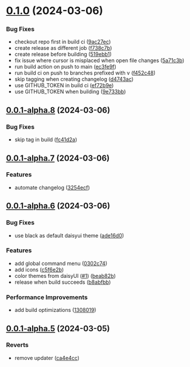 # [0.1.0](https://github.com/izyuumi/LAME/compare/v0.0.1-alpha.8...v0.1.0) (2024-03-06)


### Bug Fixes

* checkout repo first in build ci ([9ac27ec](https://github.com/izyuumi/LAME/commit/9ac27ec69e1b1ad58aacc7caf3eff9e988db75f0))
* create release as different job ([f738c7b](https://github.com/izyuumi/LAME/commit/f738c7b77397f319f4cbe161dbe237f00f896948))
* create release before building ([519ebb1](https://github.com/izyuumi/LAME/commit/519ebb1a5e029e1e8e8c5c6bbcc8d7fad2ce1d79))
* fix issue where cursor is misplaced when open file changes ([5a71c3b](https://github.com/izyuumi/LAME/commit/5a71c3b83e647019c0eee185458a551127c815a7))
* run build action on push to main ([ec3fe9f](https://github.com/izyuumi/LAME/commit/ec3fe9f026eb9b94dafc43919654a523bad5a7d3))
* run build ci on push to branches prefixed with v ([f452c48](https://github.com/izyuumi/LAME/commit/f452c484906ab6e2ed405be1b14e2303589b1198))
* skip tagging when creating changelog ([d4743ac](https://github.com/izyuumi/LAME/commit/d4743ac88afccad0e683b378ba57a391f7891afa))
* use GITHUB_TOKEN in build ci ([ef72b9e](https://github.com/izyuumi/LAME/commit/ef72b9e3b4a0d5dc0350690914f92b931d6b14d2))
* use GITHUB_TOKEN when building ([9e733bb](https://github.com/izyuumi/LAME/commit/9e733bb6ef6860c789490c9ba41d008214e1d3e0))



## [0.0.1-alpha.8](https://github.com/izyuumi/LAME/compare/v0.0.1-alpha.7...v0.0.1-alpha.8) (2024-03-06)


### Bug Fixes

* skip tag in build ([fc41d2a](https://github.com/izyuumi/LAME/commit/fc41d2a600f39256de2b661687850c70d77c77fa))



## [0.0.1-alpha.7](https://github.com/izyuumi/LAME/compare/v0.0.1-alpha.6...v0.0.1-alpha.7) (2024-03-06)


### Features

* automate changelog ([3254ecf](https://github.com/izyuumi/LAME/commit/3254ecf4ef8891d1354a4d77d8cd472c77604580))



## [0.0.1-alpha.6](https://github.com/izyuumi/LAME/compare/v0.0.1-alpha.5...v0.0.1-alpha.6) (2024-03-06)


### Bug Fixes

* use black as default daisyui theme ([ade16d0](https://github.com/izyuumi/LAME/commit/ade16d001854f0ac4b070036ba1f51181ff2b39d))


### Features

* add global command menu ([0302c74](https://github.com/izyuumi/LAME/commit/0302c74947b343f5d93f5364d600e3145fff038a))
* add icons ([c5f6e2b](https://github.com/izyuumi/LAME/commit/c5f6e2be95df4315d535ebf25aa1e6813870c2f3))
* color themes from daisyUI ([#1](https://github.com/izyuumi/LAME/issues/1)) ([beab82b](https://github.com/izyuumi/LAME/commit/beab82b73c46e1f3a714f0fd8520124709699acc))
* release when build succeeds ([b8abfbb](https://github.com/izyuumi/LAME/commit/b8abfbb69629e8cabebb00babd7907b81238af78))


### Performance Improvements

* add build optimizations ([1308019](https://github.com/izyuumi/LAME/commit/1308019299620decd2dfbdad11c458164355ecde))



## [0.0.1-alpha.5](https://github.com/izyuumi/LAME/compare/v0.0.1-alpha.4...v0.0.1-alpha.5) (2024-03-05)


### Reverts

* remove updater ([ca4e4cc](https://github.com/izyuumi/LAME/commit/ca4e4cc443e408a47e0ff944765d38fef12c46f1))



